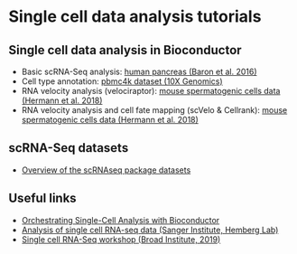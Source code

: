 # Single cell data analysis tutorials

## Single cell data analysis in Bioconductor

  * Basic scRNA-Seq analysis: [human pancreas (Baron et al. 2016)](https://mkabza.github.io/single_cell_tutorials/reports/human_pancreas_baron_2016.html)
  * Cell type annotation: [pbmc4k dataset (10X Genomics)](https://mkabza.github.io/single_cell_tutorials/reports/pbmc4k_10x_genomics.html)
  * RNA velocity analysis (velociraptor): [mouse spermatogenic cells data (Hermann et al. 2018)](https://mkabza.github.io/single_cell_tutorials/reports/mouse_spermatogenic_cells_hermann_2018.html)
  * RNA velocity analysis and cell fate mapping (scVelo & Cellrank): [mouse spermatogenic cells data (Hermann et al. 2018)](https://mkabza.github.io/single_cell_tutorials/reports/rna_velocity_scvelo_hermann_2018.html)

## scRNA-Seq datasets

  * [Overview of the scRNAseq package datasets](http://bioconductor.org/packages/release/data/experiment/vignettes/scRNAseq/inst/doc/scRNAseq.html)

## Useful links

  * [Orchestrating Single-Cell Analysis with Bioconductor](http://bioconductor.org/books/release/OSCA)
  * [Analysis of single cell RNA-seq data (Sanger Institute, Hemberg Lab)](https://scrnaseq-course.cog.sanger.ac.uk/website/index.html)
  * [Single cell RNA-Seq workshop (Broad Institute, 2019)](https://broadinstitute.github.io/2019_scWorkshop)
